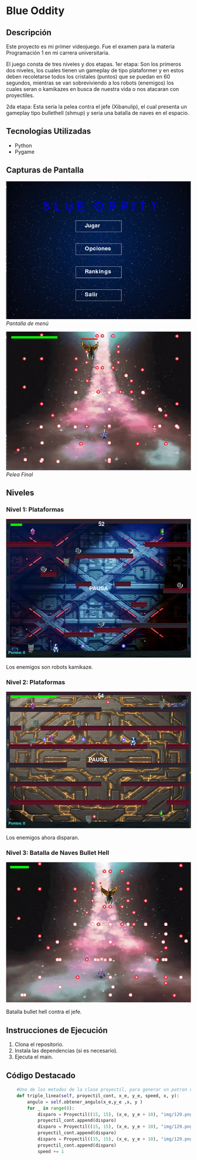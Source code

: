 # Blue Oddity

## Descripción

Este proyecto es mi primer videojuego. Fue el examen para la materia Programación 1 en mi carrera universitaria. 

El juego consta de tres niveles y dos etapas.
1er etapa: Son los primeros dos niveles, los cuales tienen un gameplay de tipo plataformer y en estos deben recoletarse todos los cristales (puntos) que se puedan en 60 segundos, mientras se van sobreviviendo a los robots (enemigos) los cuales seran o kamikazes en busca de nuestra vida o nos atacaran con proyectiles.

2da etapa: Esta seria la pelea contra el jefe (Xibanulip), el cual presenta un gameplay tipo bullethell (shmup) y seria una batalla de naves en el espacio.

## Tecnologías Utilizadas

- Python
- Pygame

## Capturas de Pantalla

![Captura de Pantalla 1](img/Screenshots/menuG.JPG)
*Pantalla de menú*

![Captura de Pantalla 2](img/Screenshots/third_stage.JPG)
*Pelea Final*

## Niveles

### Nivel 1: Plataformas
![Primer escenario](img/Screenshots/FirstSa.JPG)

Los enemigos son robots kamikaze.

### Nivel 2: Plataformas

![Segundo escenario](img/Screenshots/stage2.JPG)

Los enemigos ahora disparan.

### Nivel 3: Batalla de Naves Bullet Hell

![Tercer escenario](img/Screenshots/boss.JPG)

Batalla bullet hell contra el jefe.

## Instrucciones de Ejecución

1. Clona el repositorio.
2. Instala las dependencias (si es necesario).
3. Ejecuta el main.

## Código Destacado

```python
    #Uno de los metodos de la clase proyectil, para generar un patron con una dirección.
    def triple_linea(self, proyectil_cont, x_e, y_e, speed, x, y):
        angulo = self.obtener_angulo(x_e,y_e ,x, y )
        for _ in range(8):
            disparo = Proyectil((15, 15), (x_e, y_e + 10), "img/129.png", 90, speed, -angulo)
            proyectil_cont.append(disparo)
            disparo = Proyectil((15, 15), (x_e, y_e + 10), "img/129.png", 90, speed, -angulo+40)
            proyectil_cont.append(disparo)
            disparo = Proyectil((15, 15), (x_e, y_e + 10), "img/129.png", 90, speed, -angulo-40)
            proyectil_cont.append(disparo)
            speed += 1
